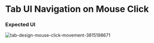 # Tab UI Navigation on Mouse Click


### Expected UI
![tab-design-mouse-click-movement-3815198671](https://github.com/osiota10/sass-template/assets/73504914/08a58232-924f-4707-94db-8f55b89b16cc)
